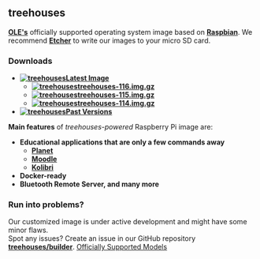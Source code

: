 ## treehouses


**[OLE's](http://www.ole.org/)** officially supported operating system image based on **[Raspbian](https://www.raspberrypi.org)**.
We recommend **[Etcher](https://www.balena.io/etcher/)** to write our images to your micro SD card.

### Downloads

* **[![treehouses](https://avatars1.githubusercontent.com/u/33208073?size=25)Latest Image](http://dev.ole.org/latest.img.gz)**
  * **[![treehouses](https://avatars1.githubusercontent.com/u/33208073?size=25)treehouses-116.img.gz](http://download.treehouses.io/treehouse-116.img.gz)**
  * **[![treehouses](https://avatars1.githubusercontent.com/u/33208073?size=25)treehouses-115.img.gz](http://download.treehouses.io/treehouse-115.img.gz)**
  * **[![treehouses](https://avatars1.githubusercontent.com/u/33208073?size=25)treehouses-114.img.gz](http://download.treehouses.io/treehouse-114.img.gz)**
* **[![treehouses](https://avatars1.githubusercontent.com/u/33208073?size=25)Past Versions](http://download.treehouses.io/)**

**Main features** of *treehouses-powered* Raspberry Pi image are:
* **Educational applications that are only a few commands away**
  * **[Planet](https://github.com/open-learning-exchange/planet/)**
  * **[Moodle](https://github.com/treehouses/moodole)**
  * **[Kolibri](https://github.com/treehouses/kolibri)**
* **Docker-ready**
* **Bluetooth Remote Server, and many more**


### Run into problems?

Our customized image is under active development and might have some minor flaws.  
Spot any issues? Create an issue in our GitHub repository **[treehouses/builder](https://github.com/treehouses/builder/issues)**.
[Officially Supported Models](https://github.com/treehouses/cli/blob/836c2e9b0bcebfe6afc97706634e7c070d795eac/modules/detectrpi.sh#L5-L42)
